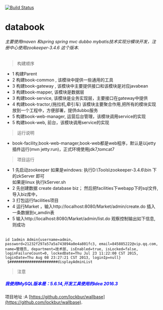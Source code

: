 [![Build Status](https://travis-ci.org/wallbase/wallbase.svg?branch=master)](https://travis-ci.org/wallbase/wallbase)
# databook
###### 主要使用maven 和spring spring mvc dubbo mybatis技术实现分模块开发，注册中心使用zookeeper-3.4.6 这个版本.
> 构建顺序
* 1 构建Parent
* 2 构建book-common , 该模块中提供一些通用的工具
* 3 构建book-gateway , 该模块中主要提供接口和该模块是对应javabean
* 3 构建book-mapper, 该模块是数据层
* 3 构建book-service, 该模块是业务实现层，主要接口在gateway中提供
* 4 构建book-tractor,(拖拉机,牵引车) 该模块主要聚合作用,把所有的模块实现放到一个工程中，方便部署，提供dubbo服务
* 5 构建book-web-manager, 运营后台管理，该模块调用service的实现
* 5 构建book-web, 前台，该模块调用service的实现

>运行说明
* book-facility,book-web-manager,book-web都是web程序，默认是以jetty插件运行(mvn jetty:run)，正式环境使用jdk7,tomcat7

>项目运行
* 1 先启动zookeeper 
	如果是windows: 执行D:\Tools\zookeeper-3.4.6\bin  下的zkServer 即可
	<br />如果是linux 执行kServer.sh
* 2 先创建数据 create database biz； 然后把facilities下webapp下的sql文件,导入biz库中，
* 3 打包运行facilities项目 
* 4 运行Market ，输入http://localhost:8080/Market/admin/create.do  插入一条数据到v_amdin表
* 5 输入http://localhost:8080/Market/admin/list.do 观察控制输出如下信息,则成功

>
######
```
id 1admin Admin{username=admin, password=21232f297a57a5a743894a0e4a801fc3, email=845885222@vip.qq.com, name=管理员, department=技术部, isEnabled=true, isLocked=false, loginFailureCount=0, lockedDate=Thu Jul 23 11:22:00 CST 2015, loginDate=Thu Aug 08 23:27:21 CST 2013, loginIp=null}
 $######################displayAdminList
```

>注意
##### <span style="color:blue;">我使用MySQL版本是：5.6.14,开发工具使用的idea 2016.3 </span>

项目地址 :A [https://github.com/lockbur/wallbase](https://github.com/lockbur/wallbase).


